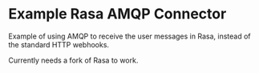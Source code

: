 # Example Rasa AMQP Connector

Example of using AMQP to receive the user messages in Rasa, instead of the standard HTTP webhooks.

Currently needs a fork of Rasa to work.
